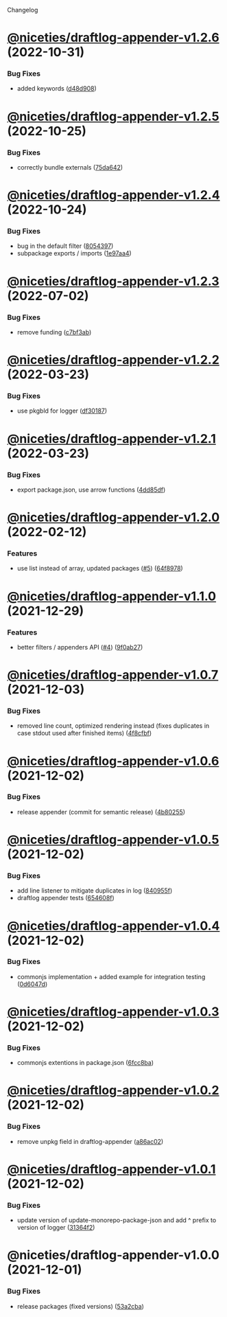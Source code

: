 Changelog

# [@niceties/draftlog-appender-v1.2.6](https://github.com/kshutkin/niceties/compare/@niceties/draftlog-appender-v1.2.5...@niceties/draftlog-appender-v1.2.6) (2022-10-31)


### Bug Fixes

* added keywords ([d48d908](https://github.com/kshutkin/niceties/commit/d48d90831c30d249ec3abf39e56160d182e5ad7c))

# [@niceties/draftlog-appender-v1.2.5](https://github.com/kshutkin/niceties/compare/@niceties/draftlog-appender-v1.2.4...@niceties/draftlog-appender-v1.2.5) (2022-10-25)


### Bug Fixes

* correctly bundle externals ([75da642](https://github.com/kshutkin/niceties/commit/75da642c0c4d8dec6f126bdd78857b55812d9681))

# [@niceties/draftlog-appender-v1.2.4](https://github.com/kshutkin/niceties/compare/@niceties/draftlog-appender-v1.2.3...@niceties/draftlog-appender-v1.2.4) (2022-10-24)


### Bug Fixes

* bug in the default filter ([8054397](https://github.com/kshutkin/niceties/commit/8054397dbdda8933d40c9fe0a38083c72fb52738))
* subpackage exports / imports ([1e97aa4](https://github.com/kshutkin/niceties/commit/1e97aa46671b87c896c718f06ea681647acb1f40))

# [@niceties/draftlog-appender-v1.2.3](https://github.com/kshutkin/niceties/compare/@niceties/draftlog-appender-v1.2.2...@niceties/draftlog-appender-v1.2.3) (2022-07-02)


### Bug Fixes

* remove funding ([c7bf3ab](https://github.com/kshutkin/niceties/commit/c7bf3ab58c7dd6d296027f8a7f07ca65a928decf))

# [@niceties/draftlog-appender-v1.2.2](https://github.com/kshutkin/niceties/compare/@niceties/draftlog-appender-v1.2.1...@niceties/draftlog-appender-v1.2.2) (2022-03-23)


### Bug Fixes

* use pkgbld for logger ([df30187](https://github.com/kshutkin/niceties/commit/df301877d5842e62772a234557030cfb4a416e13))

# [@niceties/draftlog-appender-v1.2.1](https://github.com/kshutkin/niceties/compare/@niceties/draftlog-appender-v1.2.0...@niceties/draftlog-appender-v1.2.1) (2022-03-23)


### Bug Fixes

* export package.json, use arrow functions ([4dd85df](https://github.com/kshutkin/niceties/commit/4dd85df6211c7477dd54b0a3551a6c81d82a7eca))

# [@niceties/draftlog-appender-v1.2.0](https://github.com/kshutkin/niceties/compare/@niceties/draftlog-appender-v1.1.0...@niceties/draftlog-appender-v1.2.0) (2022-02-12)


### Features

* use list instead of array, updated packages ([#5](https://github.com/kshutkin/niceties/issues/5)) ([64f8978](https://github.com/kshutkin/niceties/commit/64f8978e11042eb56bd4979d626a94580bc30b3b))

# [@niceties/draftlog-appender-v1.1.0](https://github.com/kshutkin/niceties/compare/@niceties/draftlog-appender-v1.0.7...@niceties/draftlog-appender-v1.1.0) (2021-12-29)


### Features

* better filters / appenders API ([#4](https://github.com/kshutkin/niceties/issues/4)) ([9f0ab27](https://github.com/kshutkin/niceties/commit/9f0ab2747056ff78aec52c0f6355eb386d130223))

# [@niceties/draftlog-appender-v1.0.7](https://github.com/kshutkin/niceties/compare/@niceties/draftlog-appender-v1.0.6...@niceties/draftlog-appender-v1.0.7) (2021-12-03)


### Bug Fixes

* removed line count, optimized rendering instead (fixes duplicates in case stdout used after finished items) ([4f8cfbf](https://github.com/kshutkin/niceties/commit/4f8cfbfd8aa069238e1bf65fb6093fcc650e471c))

# [@niceties/draftlog-appender-v1.0.6](https://github.com/kshutkin/niceties/compare/@niceties/draftlog-appender-v1.0.5...@niceties/draftlog-appender-v1.0.6) (2021-12-02)


### Bug Fixes

* release appender (commit for semantic release) ([4b80255](https://github.com/kshutkin/niceties/commit/4b80255773acc9a3b1c1487f9546a67b755d77d2))

# [@niceties/draftlog-appender-v1.0.5](https://github.com/kshutkin/niceties/compare/@niceties/draftlog-appender-v1.0.4...@niceties/draftlog-appender-v1.0.5) (2021-12-02)


### Bug Fixes

* add line listener to mitigate duplicates in log ([840955f](https://github.com/kshutkin/niceties/commit/840955fdde325af1b6704fc90132bba7a3d62a69))
* draftlog appender tests ([654608f](https://github.com/kshutkin/niceties/commit/654608fa79f848888d2494123d68ec78895b4ef5))

# [@niceties/draftlog-appender-v1.0.4](https://github.com/kshutkin/niceties/compare/@niceties/draftlog-appender-v1.0.3...@niceties/draftlog-appender-v1.0.4) (2021-12-02)


### Bug Fixes

* commonjs implementation + added example for integration testing ([0d6047d](https://github.com/kshutkin/niceties/commit/0d6047d3fa5bba75469a69124533df4a5d287048))

# [@niceties/draftlog-appender-v1.0.3](https://github.com/kshutkin/niceties/compare/@niceties/draftlog-appender-v1.0.2...@niceties/draftlog-appender-v1.0.3) (2021-12-02)


### Bug Fixes

* commonjs extentions in package.json ([6fcc8ba](https://github.com/kshutkin/niceties/commit/6fcc8ba2a5e949b5bb7a6bd39d96d6eba1e8b480))

# [@niceties/draftlog-appender-v1.0.2](https://github.com/kshutkin/niceties/compare/@niceties/draftlog-appender-v1.0.1...@niceties/draftlog-appender-v1.0.2) (2021-12-02)


### Bug Fixes

* remove unpkg field in draftlog-appender ([a86ac02](https://github.com/kshutkin/niceties/commit/a86ac02b691858c6c2b1a8dff1c782a308e068fb))

# [@niceties/draftlog-appender-v1.0.1](https://github.com/kshutkin/niceties/compare/@niceties/draftlog-appender-v1.0.0...@niceties/draftlog-appender-v1.0.1) (2021-12-02)


### Bug Fixes

* update version of update-monorepo-package-json and add ^ prefix to version of logger ([31364f2](https://github.com/kshutkin/niceties/commit/31364f2fdd16e57348ea5c5b2c8eca67ce3db0c0))

# @niceties/draftlog-appender-v1.0.0 (2021-12-01)


### Bug Fixes

* release packages (fixed versions) ([53a2cba](https://github.com/kshutkin/niceties/commit/53a2cbaedda6fad5f6f3e3484c2f7020b82b81b6))
